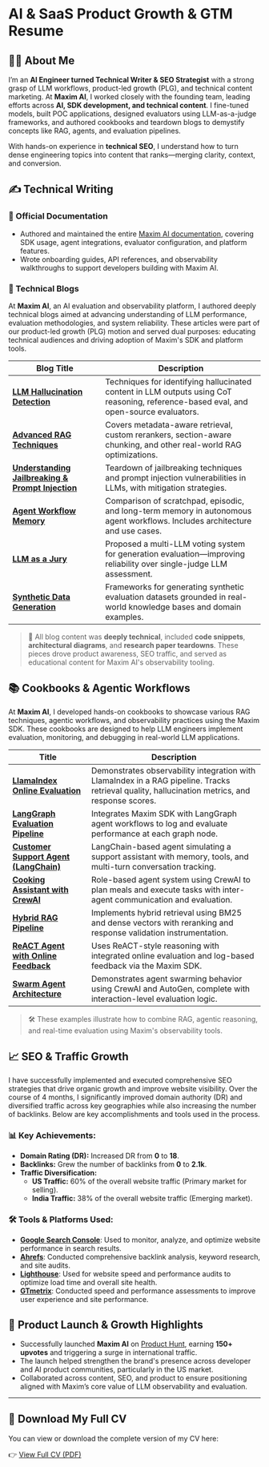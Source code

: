 # AI & SaaS Product Growth & GTM Resume

## 👨‍💻 About Me

I’m an **AI Engineer turned Technical Writer & SEO Strategist** with a strong grasp of LLM workflows, product-led growth (PLG), and technical content marketing. At **Maxim AI**, I worked closely with the founding team, leading efforts across **AI, SDK development, and technical content**. I fine-tuned models, built POC applications, designed evaluators using LLM-as-a-judge frameworks, and authored cookbooks and teardown blogs to demystify concepts like RAG, agents, and evaluation pipelines.

With hands-on experience in **technical SEO**, I understand how to turn dense engineering topics into content that ranks—merging clarity, context, and conversion.

## ✍️ Technical Writing

### 📘 Official Documentation

- Authored and maintained the entire [Maxim AI documentation](https://www.getmaxim.ai/docs/introduction/overview), covering SDK usage, agent integrations, evaluator configuration, and platform features.
- Wrote onboarding guides, API references, and observability walkthroughs to support developers building with Maxim AI.

### 📝 Technical Blogs

At **Maxim AI**, an AI evaluation and observability platform, I authored deeply technical blogs aimed at advancing understanding of LLM performance, evaluation methodologies, and system reliability. These articles were part of our product-led growth (PLG) motion and served dual purposes: educating technical audiences and driving adoption of Maxim's SDK and platform tools.

| Blog Title | Description |
|------------|-------------|
| **[LLM Hallucination Detection](https://www.getmaxim.ai/blog/llm-hallucination-detection/)** | Techniques for identifying hallucinated content in LLM outputs using CoT reasoning, reference-based eval, and open-source evaluators. |
| **[Advanced RAG Techniques](https://www.getmaxim.ai/blog/advanced-rag-techniques/)**  | Covers metadata-aware retrieval, custom rerankers, section-aware chunking, and other real-world RAG optimizations. |
| **[Understanding Jailbreaking & Prompt Injection](https://www.getmaxim.ai/blog/jailbreaking-prompt-injection/)** | Teardown of jailbreaking techniques and prompt injection vulnerabilities in LLMs, with mitigation strategies. |
| **[Agent Workflow Memory](https://www.getmaxim.ai/blog/agent-workflow-memory/)**  | Comparison of scratchpad, episodic, and long-term memory in autonomous agent workflows. Includes architecture and use cases. |
| **[LLM as a Jury](https://www.getmaxim.ai/blog/llm-as-a-jury/)**  | Proposed a multi-LLM voting system for generation evaluation—improving reliability over single-judge LLM assessment. |
| **[Synthetic Data Generation](https://www.getmaxim.ai/blog/synthetic-data-generation/)** | Frameworks for generating synthetic evaluation datasets grounded in real-world knowledge bases and domain examples. |

> 🧠 All blog content was **deeply technical**, included **code snippets**, **architectural diagrams**, and **research paper teardowns**. These pieces drove product awareness, SEO traffic, and served as educational content for Maxim AI's observability tooling.

## 📚 Cookbooks & Agentic Workflows

At **Maxim AI**, I developed hands-on cookbooks to showcase various RAG techniques, agentic workflows, and observability practices using the Maxim SDK. These cookbooks are designed to help LLM engineers implement evaluation, monitoring, and debugging in real-world LLM applications.

| Title | Description |
|-------|-------------|
| **[LlamaIndex Online Evaluation](https://github.com/maximhq/maxim-cookbooks/tree/main/python/observability-online-eval/llamaindex)** | Demonstrates observability integration with LlamaIndex in a RAG pipeline. Tracks retrieval quality, hallucination metrics, and response scores. |
| **[LangGraph Evaluation Pipeline](https://github.com/maximhq/maxim-cookbooks/tree/main/python/observability-online-eval/langgraph)** | Integrates Maxim SDK with LangGraph agent workflows to log and evaluate performance at each graph node. |
| **[Customer Support Agent (LangChain)](https://github.com/maximhq/maxim-cookbooks/tree/main/python/observability-online-eval/customer-support-agent)** | LangChain-based agent simulating a support assistant with memory, tools, and multi-turn conversation tracking. |
| **[Cooking Assistant with CrewAI](https://github.com/maximhq/maxim-cookbooks/tree/main/python/observability-online-eval/crew-ai/cooking-agent)** | Role-based agent system using CrewAI to plan meals and execute tasks with inter-agent communication and evaluation. |
| **[Hybrid RAG Pipeline](https://github.com/maximhq/maxim-cookbooks/tree/main/python/observability-online-eval/hybrid-rag)** | Implements hybrid retrieval using BM25 and dense vectors with reranking and response validation instrumentation. |
| **[ReACT Agent with Online Feedback](https://github.com/maximhq/maxim-cookbooks/tree/main/python/observability-online-eval/re-ACT-agent)** | Uses ReACT-style reasoning with integrated online evaluation and log-based feedback via the Maxim SDK. |
| **[Swarm Agent Architecture](https://github.com/maximhq/maxim-cookbooks/tree/main/python/observability-online-eval/swarm-agent)** | Demonstrates agent swarming behavior using CrewAI and AutoGen, complete with interaction-level evaluation logic. |

> 🛠️ These examples illustrate how to combine RAG, agentic reasoning, and real-time evaluation using Maxim's observability tools.

## 📈 SEO & Traffic Growth

I have successfully implemented and executed comprehensive SEO strategies that drive organic growth and improve website visibility. Over the course of 4 months, I significantly improved domain authority (DR) and diversified traffic across key geographies while also increasing the number of backlinks. Below are key accomplishments and tools used in the process.

### 📊 Key Achievements:
- **Domain Rating (DR):** Increased DR from **0** to **18**.
- **Backlinks:** Grew the number of backlinks from **0** to **2.1k**.
- **Traffic Diversification:** 
  - **US Traffic:** 60% of the overall website traffic (Primary market for selling).
  - **India Traffic:** 38% of the overall website traffic (Emerging market).
  
### 🛠️ Tools & Platforms Used:
- **[Google Search Console](https://search.google.com/search-console)**: Used to monitor, analyze, and optimize website performance in search results. 
- **[Ahrefs](https://ahrefs.com/)**: Conducted comprehensive backlink analysis, keyword research, and site audits.
- **[Lighthouse](https://developers.google.com/web/tools/lighthouse)**: Used for website speed and performance audits to optimize load time and overall site health.
- **[GTmetrix](https://www.gtmetrix.com/)**: Conducted speed and performance assessments to improve user experience and site performance.

## 📣 Product Launch & Growth Highlights

- Successfully launched **Maxim AI** on [Product Hunt](https://www.producthunt.com/products/maxim-ai#maxim), earning **150+ upvotes** and triggering a surge in international traffic.
- The launch helped strengthen the brand's presence across developer and AI product communities, particularly in the US market.
- Collaborated across content, SEO, and product to ensure positioning aligned with Maxim’s core value of LLM observability and evaluation.

---

## 📄 Download My Full CV

You can view or download the complete version of my CV here:

👉 [View Full CV (PDF)]([https://drive.google.com/file/d/1UBlh5-Uw703fIibz-vW67hEqfhfFCmxY/view?usp=sharing](https://drive.google.com/file/d/1F7-f0Tgepqh4ejkqVATYDYn93lTnUhMu/view?usp=sharing))





